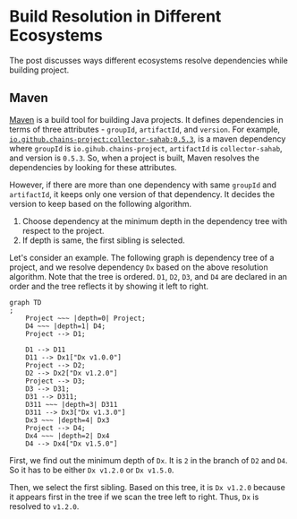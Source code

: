 # Build Resolution in Different Ecosystems

The post discusses ways different ecosystems resolve dependencies while building
project.

## Maven

[Maven](https://maven.apache.org/) is a build tool for building Java projects.
It defines dependencies in terms of three attributes - `groupId`,
`artifactId`, and `version`.
For
example, [`io.github.chains-project:collector-sahab:0.5.3`](https://mvnrepository.com/artifact/io.github.chains-project/collector-sahab/0.5.3),
is a maven dependency where `groupId` is `io.gihub.chains-project`,
`artifactId` is `collector-sahab`, and version is `0.5.3`.
So, when a project is built, Maven resolves the dependencies by looking for
these attributes.

However, if there are more than one dependency with same `groupId` and
`artifactId`, it keeps only one version of that dependency.
It decides the version to keep based on the following algorithm.

1. Choose dependency at the minimum depth in the dependency 
   tree with respect to the project.
2. If depth is same, the first sibling is selected.

Let's consider an example.
The following graph is dependency tree of a project, and we resolve
dependency `Dx` based on the above resolution algorithm.
Note that the tree is ordered.
`D1`, `D2`, `D3`, and `D4` are declared in an order and the tree reflects it
by showing it left to right.

```mermaid
graph TD
;
    Project ~~~ |depth=0| Project;
    D4 ~~~ |depth=1| D4;
    Project --> D1;
    
    D1 --> D11
    D11 --> Dx1["Dx v1.0.0"]
    Project --> D2;
    D2 --> Dx2["Dx v1.2.0"]
    Project --> D3;
    D3 --> D31;
    D31 --> D311;
    D311 ~~~ |depth=3| D311
    D311 --> Dx3["Dx v1.3.0"]
    Dx3 ~~~ |depth=4| Dx3
    Project --> D4;
    Dx4 ~~~ |depth=2| Dx4
    D4 --> Dx4["Dx v1.5.0"]
```

First, we find out the minimum depth of `Dx`.
It is `2` in the branch of `D2` and `D4`.
So it has to be either `Dx v1.2.0` or `Dx v1.5.0`.

Then, we select the first sibling.
Based on this tree, it is `Dx v1.2.0` because it appears first in the tree
if we scan the tree left to right.
Thus, `Dx` is resolved to `v1.2.0`.
